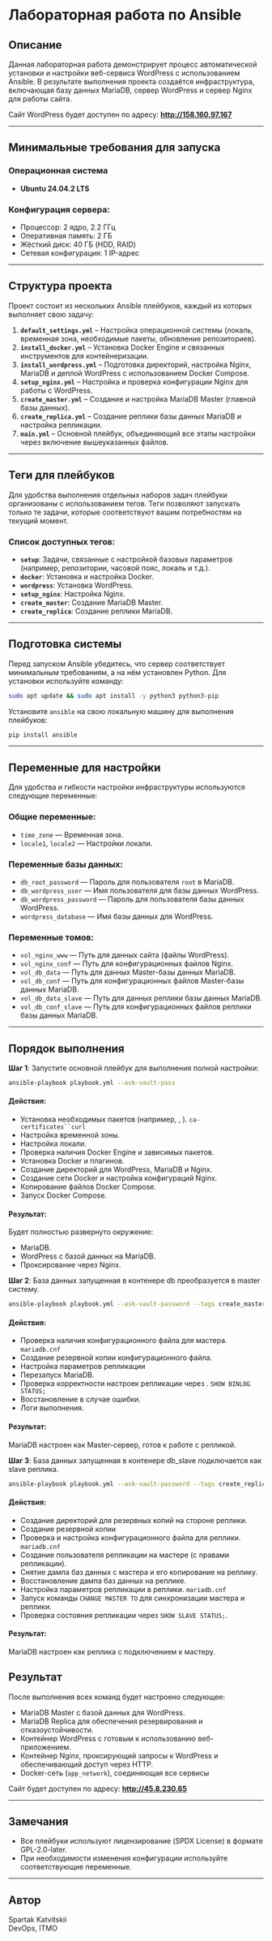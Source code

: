 # Лабораторная работа по Ansible

## Описание

Данная лабораторная работа демонстрирует процесс автоматической установки и настройки веб-сервиса WordPress с
использованием Ansible. В результате выполнения проекта создаётся инфраструктура, включающая базу данных MariaDB, сервер
WordPress и сервер Nginx для работы сайта.

Сайт WordPress будет доступен по адресу: **http://158.160.97.167**

---

## Минимальные требования для запуска

### Операционная система

- **Ubuntu 24.04.2 LTS**

### Конфигурация сервера:

- Процессор: 2 ядро, 2.2 ГГц
- Оперативная память: 2 ГБ
- Жёсткий диск: 40 ГБ (HDD, RAID)
- Сетевая конфигурация: 1 IP-адрес

---

## Структура проекта

Проект состоит из нескольких Ansible плейбуков, каждый из которых выполняет свою задачу:

1. **`default_settings.yml`** – Настройка операционной системы (локаль, временная зона, необходимые пакеты, обновление
   репозиториев).
2. **`install_docker.yml`** – Установка Docker Engine и связанных инструментов для контейнеризации.
3. **`install_wordpress.yml`** – Подготовка директорий, настройка Nginx, MariaDB и деплой WordPress с использованием
   Docker Compose.
4. **`setup_nginx.yml`** – Настройка и проверка конфигурации Nginx для работы с WordPress.
5. **`create_master.yml`** – Создание и настройка MariaDB Master (главной базы данных).
6. **`create_replica.yml`** – Создание реплики базы данных MariaDB и настройка репликации.
7. **`main.yml`** – Основной плейбук, объединяющий все этапы настройки через включение вышеуказанных файлов.

---

## Теги для плейбуков

Для удобства выполнения отдельных наборов задач плейбуки организованы с использованием тегов. Теги позволяют запускать
только те задачи, которые соответствуют вашим потребностям на текущий момент.

### Список доступных тегов:

- **`setup`**: Задачи, связанные с настройкой базовых параметров (например, репозитории, часовой пояс, локаль и т.д.).
- **`docker`**: Установка и настройка Docker.
- **`wordpress`**: Установка WordPress.
- **`setup_nginx`**: Настройка Nginx.
- **`create_master`**: Создание MariaDB Master.
- **`create_replica`**: Создание реплики MariaDB.

---

## Подготовка системы

Перед запуском Ansible убедитесь, что сервер соответствует минимальным требованиям, а на нём установлен Python. Для
установки используйте команду:

```bash
sudo apt update && sudo apt install -y python3 python3-pip
```

Установите `ansible` на свою локальную машину для выполнения плейбуков:

```bash
pip install ansible
```

---

## Переменные для настройки

Для удобства и гибкости настройки инфраструктуры используются следующие переменные:

### Общие переменные:

- `time_zone` — Временная зона.
- `locale1`, `locale2` — Настройки локали.

### Переменные базы данных:

- `db_root_password` — Пароль для пользователя `root` в MariaDB.
- `db_wordpress_user` — Имя пользователя для базы данных WordPress.
- `db_wordpress_password` — Пароль для пользователя базы данных WordPress.
- `wordpress_database` — Имя базы данных для WordPress.

### Переменные томов:

- `vol_nginx_www` — Путь для данных сайта (файлы WordPress).
- `vol_nginx_conf` — Путь для конфигурационных файлов Nginx.
- `vol_db_data` — Путь для данных Master-базы данных MariaDB.
- `vol_db_conf` — Путь для конфигурационных файлов Master-базы данных MariaDB.
- `vol_db_data_slave` — Путь для данных реплики базы данных MariaDB.
- `vol_db_conf_slave` — Путь для конфигурационных файлов реплики базы данных MariaDB.

---

## Порядок выполнения

**Шаг 1**: Запустите основной плейбук для выполнения полной настройки:

   ```bash
   ansible-playbook playbook.yml --ask-vault-pass
   ```

#### Действия:

- Установка необходимых пакетов (например, , ). `ca-certificates``curl`
- Настройка временной зоны.
- Настройка локали.
- Проверка наличия Docker Engine и зависимых пакетов.
- Установка Docker и плагинов.
- Создание директорий для WordPress, MariaDB и Nginx.
- Создание сети Docker и настройка конфигураций Nginx.
- Копирование файлов Docker Compose.
- Запуск Docker Compose.


#### Результат:
Будет полностью развернуто окружение:
- MariaDB.
- WordPress с базой данных на MariaDB.
- Проксирование через Nginx.

**Шаг 2**: База данных запущенная в контенере db преобразуется в master систему.

   ```bash
   ansible-playbook playbook.yml --ask-vault-password --tags create_master
   ```

#### Действия:

- Проверка наличия конфигурационного файла для мастера. `mariadb.cnf`
- Создание резервной копии конфигурационного файла.
- Настройка параметров репликации
- Перезапуск MariaDB.
- Проверка корректности настроек репликации через . `SHOW BINLOG STATUS;`
- Восстановление в случае ошибки.
- Логи выполнения.

#### Результат:

MariaDB настроен как Master-сервер, готов к работе с репликой.

**Шаг 3**: База данных запущенная в контенере db_slave подключается как slave реплика.

   ```bash
   ansible-playbook playbook.yml --ask-vault-password --tags create_replica
   ```

#### Действия:

- Создание директорий для резервных копий на стороне реплики.
- Создание резервной копии
- Проверка и настройка конфигурационного файла для реплики. `mariadb.cnf`
- Создание пользователя репликации на мастере (с правами репликации).
- Снятие дампа баз данных с мастера и его копирование на реплику.
- Восстановление дампа баз данных на реплике.
- Настройка параметров репликации в реплики. `mariadb.cnf`
- Запуск команды `CHANGE MASTER TO` для синхронизации мастера и реплики.
- Проверка состояния репликации через `SHOW SLAVE STATUS;`.

#### Результат:

MariaDB настроен как реплика с подключением к мастеру.

## Результат

После выполнения всех команд будет настроено следующее:

- MariaDB Master с базой данных для WordPress.
- MariaDB Replica для обеспечения резервирования и отказоустойчивости.
- Контейнер WordPress с готовым к использованию веб-приложением.
- Контейнер Nginx, проксирующий запросы к WordPress и обеспечивающий доступ через HTTP.
- Docker-сеть (`app_network`), соединяющая все сервисы

Сайт будет доступен по адресу: **http://45.8.230.65**

---

## Замечания

- Все плейбуки используют лицензирование (SPDX License) в формате GPL-2.0-later.
- При необходимости изменения конфигурации используйте соответствующие переменные.

---

## Автор

Spartak Katvitskii  
DevOps, ITMO